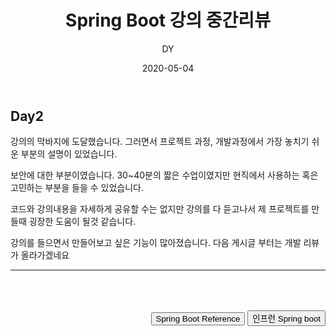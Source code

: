 ﻿---
layout: post
title:  "Spring Boot 강의 중간리뷰 "
date:   2020-05-04
author: DY
comments: true
categories: Daily
---


## Day2

강의의 막바지에 도달했습니다. 그러면서 프로젝트 과정, 개발과정에서 가장 놓치기 쉬운 부분의 설명이 
있었습니다.

보안에 대한 부분이였습니다. 30~40분의 짧은 수업이였지만 현직에서 사용하는 혹은 고민하는 부분을
들을 수 있었습니다. 

코드와 강의내용을 자세하게 공유할 수는 없지만 강의를 다 듣고나서 제 프로젝트를 만들때 굉장한
도움이 될것 같습니다. 

강의를 들으면서 만들어보고 싶은 기능이 많아졌습니다. 
다음 게시글 부터는 개발 리뷰가 올라가겠네요 


---
<div style="height: 50px;"></div>
<div style="float: right;">
  <button onclick="location.href='https://docs.spring.io/spring-boot/docs/current/reference/htmlsingle/' ">Spring Boot Reference</button> 
  <button onclick="location.href='https://www.inflearn.com/course/%EC%8A%A4%ED%94%84%EB%A7%81%EB%B6%80%ED%8A%B8' ">인프런 Spring boot</button>
</div>
